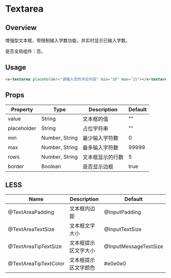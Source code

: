 # Textarea

## Overview

增强型文本框，带限制输入字数功能，并实时显示已输入字数。

是否全局组件：否。

## Usage

```html
<v-textarea placeholder="请输入您的评论内容" min="10" max="15"></v-textarea>
```

## Props

| Property | Type | Description | Default |
| ----- | ----- | ----- | ----- |
| value | String | 文本框的值 | "" |
| placeholder | String | 占位字符串 | "" |
| min | Number, String | 最少输入字符数 | 0 |
| max | Number, String | 最多输入字符数 | 99999 |
| rows | Number, String | 文本框显示的行数 | 5 |
| border | Boolean | 是否显示边框 | true |

## LESS

| Name | Description | Default |
| ----- | ----- | ----- |
| @TextAreaPadding | 文本框内边距 | @InputPadding |
| @TextAreaTextSize | 文本框文字大小 | @InputTextSize |
| @TextAreaTipTextSize | 文本框提示区文字大小 | @InputMessageTextSize |
| @TextAreaTipTextColor | 文本框提示区文字颜色 | \#e0e0e0 |